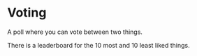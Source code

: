 # Voting

A poll where you can vote between two things.

There is a leaderboard for the 10 most and 10 least liked things.
